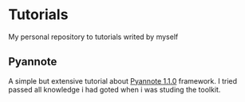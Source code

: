 # Tutorials
My personal repository to tutorials writed by myself

## Pyannote
 
A simple but extensive tutorial about [Pyannote 1.1.0](https://github.com/pyannote/pyannote-audio/tree/v1.1.0) framework. I tried passed all knowledge i had goted when i was studing the toolkit.
